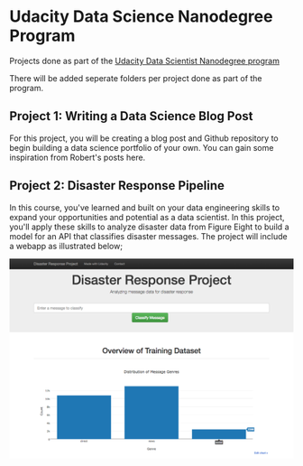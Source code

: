 # Udacity Data Science Nanodegree Program
Projects done as part of the [Udacity Data Scientist Nanodegree program](https://www.udacity.com/course/data-scientist-nanodegree--nd025)


There will be added seperate folders per project done as part of the program. 

## Project 1: Writing a Data Science Blog Post

For this project, you will be creating a blog post and Github repository to begin building a data science portfolio of your own. You can gain some inspiration from Robert's posts here.

## Project 2: Disaster Response Pipeline

In this course, you've learned and built on your data engineering skills to expand your opportunities and potential as a data scientist. In this project, you'll apply these skills to analyze disaster data from Figure Eight to build a model for an API that classifies disaster messages. The project will include a webapp as illustrated below; 

![webapp screenshot](/img/disaster-response-project2.png)

